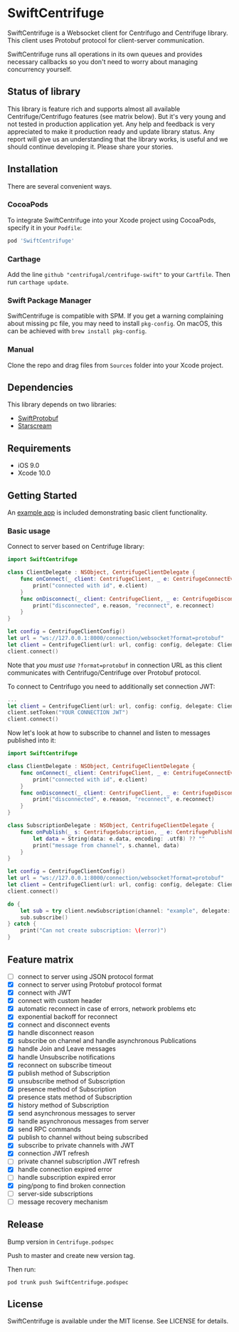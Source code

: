 # SwiftCentrifuge

SwiftCentrifuge is a Websocket client for Centrifugo and Centrifuge library. This client uses Protobuf protocol for client-server communication.

SwiftCentrifuge runs all operations in its own queues and provides necessary callbacks so you don't need to worry about managing concurrency yourself.

## Status of library

This library is feature rich and supports almost all available Centrifuge/Centrifugo features (see matrix below). But it's very young and not tested in production application yet. Any help and feedback is very appreciated to make it production ready and update library status. Any report will give us an understanding that the library works, is useful and we should continue developing it. Please share your stories.

## Installation

There are several convenient ways.

### CocoaPods

To integrate SwiftCentrifuge into your Xcode project using CocoaPods, specify it in your `Podfile`:

```ruby
pod 'SwiftCentrifuge'
```

### Carthage

Add the line `github "centrifugal/centrifuge-swift"` to your `Cartfile`. Then run `carthage update`.

### Swift Package Manager

SwiftCentrifuge is compatible with SPM. If you get a warning complaining about missing pc file, you may need to install `pkg-config`. On macOS, this can be achieved with `brew install pkg-config`.

### Manual

Clone the repo and drag files from `Sources` folder into your Xcode project.

## Dependencies

This library depends on two libraries:

- [SwiftProtobuf](https://github.com/apple/swift-protobuf)
- [Starscream](https://github.com/daltoniam/Starscream)

## Requirements

- iOS 9.0
- Xcode 10.0

## Getting Started

An [example app](Demo) is included demonstrating basic client functionality.

### Basic usage

Connect to server based on Centrifuge library:

```swift
import SwiftCentrifuge

class ClientDelegate : NSObject, CentrifugeClientDelegate {
    func onConnect(_ client: CentrifugeClient, _ e: CentrifugeConnectEvent) {
        print("connected with id", e.client)
    }
    func onDisconnect(_ client: CentrifugeClient, _ e: CentrifugeDisconnectEvent) {
        print("disconnected", e.reason, "reconnect", e.reconnect)
    }
}

let config = CentrifugeClientConfig()
let url = "ws://127.0.0.1:8000/connection/websocket?format=protobuf"
let client = CentrifugeClient(url: url, config: config, delegate: ClientDelegate())
client.connect()
```

Note that *you must use* `?format=protobuf` in connection URL as this client communicates with Centrifugo/Centrifuge over Protobuf protocol.

To connect to Centrifugo you need to additionally set connection JWT:

```swift
...
let client = CentrifugeClient(url: url, config: config, delegate: ClientDelegate())
client.setToken("YOUR CONNECTION JWT")
client.connect()
```

Now let's look at how to subscribe to channel and listen to messages published into it:

```swift
import SwiftCentrifuge

class ClientDelegate : NSObject, CentrifugeClientDelegate {
    func onConnect(_ client: CentrifugeClient, _ e: CentrifugeConnectEvent) {
        print("connected with id", e.client)
    }
    func onDisconnect(_ client: CentrifugeClient, _ e: CentrifugeDisconnectEvent) {
        print("disconnected", e.reason, "reconnect", e.reconnect)
    }
}

class SubscriptionDelegate : NSObject, CentrifugeClientDelegate {
    func onPublish(_ s: CentrifugeSubscription, _ e: CentrifugePublishEvent) {
        let data = String(data: e.data, encoding: .utf8) ?? ""
        print("message from channel", s.channel, data)
    }
}

let config = CentrifugeClientConfig()
let url = "ws://127.0.0.1:8000/connection/websocket?format=protobuf"
let client = CentrifugeClient(url: url, config: config, delegate: ClientDelegate())
client.connect()

do {
    let sub = try client.newSubscription(channel: "example", delegate: SubscriptionDelegate())
    sub.subscribe()
} catch {
    print("Can not create subscription: \(error)")
}
```

## Feature matrix

- [ ] connect to server using JSON protocol format
- [x] connect to server using Protobuf protocol format
- [x] connect with JWT
- [x] connect with custom header
- [x] automatic reconnect in case of errors, network problems etc
- [x] exponential backoff for reconnect
- [x] connect and disconnect events
- [x] handle disconnect reason
- [x] subscribe on channel and handle asynchronous Publications
- [x] handle Join and Leave messages
- [x] handle Unsubscribe notifications
- [x] reconnect on subscribe timeout
- [x] publish method of Subscription
- [x] unsubscribe method of Subscription
- [x] presence method of Subscription
- [x] presence stats method of Subscription
- [x] history method of Subscription
- [x] send asynchronous messages to server
- [x] handle asynchronous messages from server
- [x] send RPC commands
- [x] publish to channel without being subscribed
- [x] subscribe to private channels with JWT
- [x] connection JWT refresh
- [ ] private channel subscription JWT refresh
- [x] handle connection expired error
- [ ] handle subscription expired error
- [x] ping/pong to find broken connection
- [ ] server-side subscriptions
- [ ] message recovery mechanism

## Release

Bump version in `Centrifuge.podspec`

Push to master and create new version tag.

Then run:

```
pod trunk push SwiftCentrifuge.podspec
```

## License

SwiftCentrifuge is available under the MIT license. See LICENSE for details.
